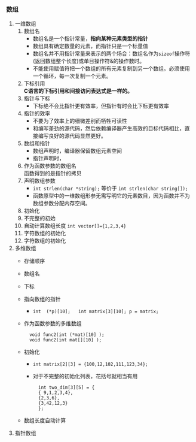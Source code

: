 ### 数组
1. 一维数组
	1. 数组名
		+ 数组名是一个指针常量，**指向某种元素类型的指针**
		+ 数组具有确定数量的元素，而指针只是一个标量值
		+ 数组名并不用指针常量来表示的两个场合：数组名作为`sizeof`操作符(返回数组整个长度)或单目操作符&的操作数时。
		+ 不能使用赋值符把一个数组的所有元素复制到另一个数组。必须使用一个循环，每一次复制一个元素。
	2. 下标引用  
		**C语言的下标引用和间接访问表达式是一样的。**
	3. 指针与下标
		+ 下标绝不会比指针更有效率，但指针有时会比下标更有效率
	4. 指针的效率
		+ 不要为了效率上的细微差别而牺牲可读性
		+ 和编写差劲的源代码，然后依赖编译器产生高效的目标代码相比，直接编写良好的源代码显然更好。
	5. 数组和指针
		+ 数组声明时，编译器保留数组元素空间
		+ 指针声明时，
	6. 作为函数参数的数组名  
		函数得到的是指针的拷贝
	7. 声明数组参数
		+ `int strlen(char *string);` 等价于 `int strlen(char string[]);`
		+ 函数原型中的一维数组形参无需写明它的元素数目，因为函数并不为数组参数分配内存空间。
	8. 初始化
	9. 不完整的初始
	10. 自动计算数组长度 	`int vector[]={1,2,3,4}`
	11. 字符数组的初始化
	12. 字符数组的初始化
2. 多维数组
	- 存储顺序
	- 数组名
	- 下标
	- 指向数组的指针
		+ `int	(*p)[10];	int matrix[3][10]; p = matrix;`
	- 作为函数参数的多维数组
			
			void func2(int (*mat)[10] );
			void func2(int mat[][10] );
	- 初始化
		+ `int matrix[2][3] = {100,12,102,111,123,34};`
		+ 对于不完整的初始化列表，花括号就相当有用

				int two_dim[3][5] = {
        		{ 9,1,2,3,4},
        		{2,3,6},
        		{3,42,12,3}
    			};
	- 数组长度自动计算
3. 指针数组
